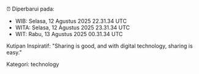 ⏰ Diperbarui pada:
- WIB: Selasa, 12 Agustus 2025 22.31.34 UTC
- WITA: Selasa, 12 Agustus 2025 23.31.34 UTC
- WIT: Rabu, 13 Agustus 2025 00.31.34 UTC

Kutipan Inspiratif:
"Sharing is good, and with digital technology, sharing is easy."


Kategori: technology

